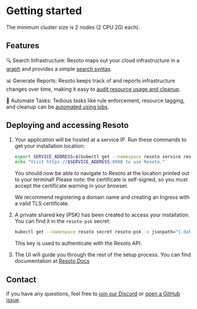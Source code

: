# Getting started

The minimum cluster size is 2 nodes (2 CPU 2Gi each).

## Features
🔍 Search Infrastructure: Resoto maps out your cloud infrastructure in a [graph](https://resoto.com/docs/concepts/graph) and provides a simple [search syntax](https://resoto.com/docs/concepts/search).

📊 Generate Reports: Resoto keeps track of and reports infrastructure changes over time, making it easy to [audit resource usage and cleanup](https://resoto.com/docs/concepts/cloud-data-sync).

🤖 Automate Tasks: Tedious tasks like rule enforcement, resource tagging, and cleanup can be [automated using jobs](https://resoto.com/docs/concepts/automation).


## Deploying and accessing Resoto

1. Your application will be hosted at a service IP. Run these commands to get your installation location:
    ```bash
    export SERVICE_ADDRESS=$(kubectl get --namespace resoto service resoto-resotocore -o jsonpath="{.status.loadBalancer.ingress[0].ip}")
    echo "Visit https://$SERVICE_ADDRESS:8900 to use Resoto."
    ```
   You should now be able to navigate to Resoto at the location printed out to your terminal!
   Please note: the certificate is self-signed, so you must accept the certificate warning in your browser.

   We recommend registering a domain name and creating an Ingress with a valid TLS certificate.

2. A private shared key (PSK) has been created to access your installation. You can find it in the `resoto-psk` secret:
    ```bash
    kubectl get --namespace resoto secret resoto-psk -o jsonpath="{.data.psk}" | base64 -d
    ```
   This key is used to authenticate with the Resoto API.

3. The UI will guide you through the rest of the setup process.
   You can find documentation at [Resoto Docs](https://resoto.com/docs/getting-started)

## Contact
If you have any questions, feel free to [join our Discord](https://discord.gg/someengineering) or [open a GitHub issue](https://github.com/someengineering/resoto/issues/new).

